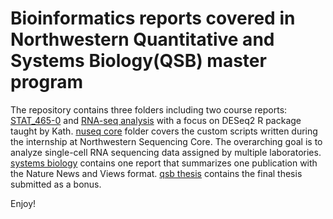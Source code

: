 # Bioinformatics reports covered in Northwestern Quantitative and Systems Biology(QSB) master program

The repository contains three folders including two course reports: [STAT_465-0](./STAT_465-0) and [RNA-seq analysis](./RNA-seq_analysis) with a focus on DESeq2 R package taught by Kath.
[nuseq core](./nuseq_core) folder covers the custom scripts written during the internship at Northwestern Sequencing Core. The overarching goal is to analyze single-cell RNA sequencing data assigned by multiple laboratories.
[systems biology](./systems_biology) contains one report that summarizes one publication with the Nature News and Views format. [qsb thesis](./qsb_thesis) contains the final thesis submitted as a bonus.

Enjoy!